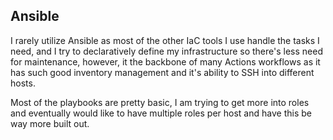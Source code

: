 ## Ansible
I rarely utilize Ansible as most of the other IaC tools I use handle the tasks I need, and I try to declaratively define my infrastructure so there's less need for maintenance, however, it the backbone of many Actions workflows as it has such good inventory management and it's ability to SSH into different hosts.

Most of the playbooks are pretty basic, I am trying to get more into roles and eventually would like to have multiple roles per host and have this be way more built out.

